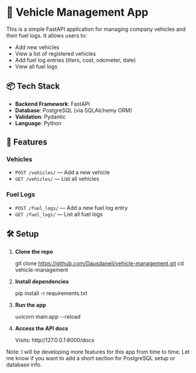 # 🚗 Vehicle Management App

This is a simple FastAPI application for managing company vehicles and their fuel logs. It allows users to:

- Add new vehicles
- View a list of registered vehicles
- Add fuel log entries (liters, cost, odometer, date)
- View all fuel logs

## 📦 Tech Stack

- **Backend Framework**: FastAPI
- **Database**: PostgreSQL (via SQLAlchemy ORM)
- **Validation**: Pydantic
- **Language**: Python

## 📂 Features

### Vehicles
- `POST /vehicles/` — Add a new vehicle
- `GET /vehicles/` — List all vehicles

### Fuel Logs
- `POST /fuel_logs/` — Add a new fuel log entry
- `GET /fuel_logs/` — List all fuel logs

## 🛠️ Setup

1. **Clone the repo**

   git clone https://github.com/Dausdaneil/vehicle-management.git
   cd vehicle-management
   
2. **Install dependencies**
   
   pip install -r requirements.txt

3. **Run the app**
   
   uvicorn main:app --reload

4. **Access the API docs**

   Visits: http//127.0.0.1:8000/docs


Note: I will be developing more features for this app from time to time. Let me know if you want to add a short section for PostgreSQL setup or database info.